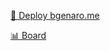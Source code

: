 
[🚀 Deploy bgenaro.me](https://www.bgenaro.me/)

[📊 Board](https://github.com/brunogenaro/bgenaro.me/projects/1)
